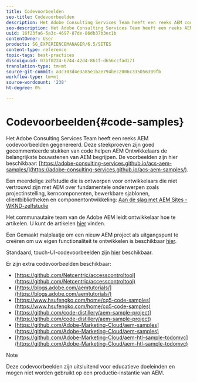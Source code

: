 ```yaml
---
title: Codevoorbeelden
seo-title: Codevoorbeelden
description: Het Adobe Consulting Services Team heeft een reeks AEM codevoorbeelden gegenereerd
seo-description: Het Adobe Consulting Services Team heeft een reeks AEM codevoorbeelden gegenereerd
uuid: 16f23fa6-5a3c-4697-87de-86db37b3ec1b
contentOwner: User
products: SG_EXPERIENCEMANAGER/6.5/SITES
content-type: reference
topic-tags: best-practices
discoiquuid: 07bf0224-6744-42d4-861f-d656ccfad171
translation-type: tm+mt
source-git-commit: a3c303d4e3a85e1b2e794bec2006c335056309fb
workflow-type: tm+mt
source-wordcount: '238'
ht-degree: 0%

---
```



# Codevoorbeelden{#code-samples}

Het Adobe Consulting Services Team heeft een reeks AEM codevoorbeelden gegenereerd. Deze steekproeven zijn goed gecommenteerde stukken van code helpen AEM Ontwikkelaars de belangrijkste bouwstenen van AEM begrijpen. De voorbeelden zijn hier beschikbaar: [https://adobe-consulting-services.github.io/acs-aem-samples/](https://adobe-consulting-services.github.io/acs-aem-samples/).

Een meerdelige zelfstudie die is ontworpen voor ontwikkelaars die niet vertrouwd zijn met AEM over fundamentele onderwerpen zoals projectinstelling, kerncomponenten, bewerkbare sjablonen, clientbibliotheken en componentontwikkeling: [Aan de slag met AEM Sites - WKND-zelfstudie](https://helpx.adobe.com/experience-manager/kt/sites/using/getting-started-wknd-tutorial-develop.html)

Het communautaire team van de Adobe AEM leidt ontwikkelaar hoe te artikelen. U kunt de artikelen [hier](https://helpx.adobe.com/experience-manager/topics/how-to.html) vinden.

Een Gemaakt malplaatje om een nieuw AEM project als uitgangspunt te creëren om uw eigen functionaliteit te ontwikkelen is beschikbaar [hier](https://github.com/Adobe-Marketing-Cloud/aem-project-archetype).

Standaard, touch-UI-codevoorbeelden zijn [hier](/help/sites-developing/developing-components.md) beschikbaar.

Er zijn extra codevoorbeelden beschikbaar:

* [https://github.com/Netcentric/accesscontroltool](https://github.com/Netcentric/accesscontroltool)
* [https://blogs.adobe.com/aemtutorials/](https://blogs.adobe.com/aemtutorials/)
* [https://www.hsufengko.com/home/cq5-code-samples](https://www.hsufengko.com/home/cq5-code-samples)
* [https://github.com/code-distillery/aem-sample-project](https://github.com/code-distillery/aem-sample-project)
* [https://github.com/Adobe-Marketing-Cloud/aem-samples](https://github.com/Adobe-Marketing-Cloud/aem-samples)
* [https://github.com/Adobe-Marketing-Cloud/aem-htl-sample-todomvc](https://github.com/Adobe-Marketing-Cloud/aem-htl-sample-todomvc)

>[!NOTE]
>
>Deze codevoorbeelden zijn uitsluitend voor educatieve doeleinden en mogen niet worden gebruikt op een productie-instantie van AEM.

